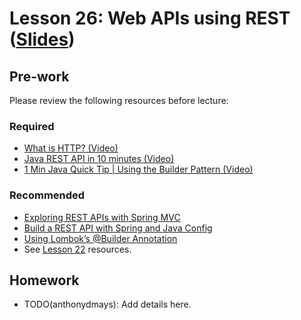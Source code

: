 # Lesson 26: Web APIs using REST ([Slides](https://code-differently.github.io/code-differently-25-q1/slides/#/lesson_26))

## Pre-work

Please review the following resources before lecture:

### Required

* [What is HTTP? (Video)](https://www.youtube.com/watch?v=XdWpdDUUbsw)
* [Java REST API in 10 minutes (Video)](https://www.youtube.com/watch?v=m2aqTS3EYnE)
* [1 Min Java Quick Tip | Using the Builder Pattern (Video)](https://www.youtube.com/watch?v=BDYSveH9Q14)

### Recommended

* [Exploring REST APIs with Spring MVC](https://www.developer.com/java/exploring-rest-apis-with-spring-mvc/)
* [Build a REST API with Spring and Java Config](https://www.baeldung.com/building-a-restful-web-service-with-spring-and-java-based-configuration)
* [Using Lombok’s @Builder Annotation](https://www.baeldung.com/lombok-builder)
* See [Lesson 22](/lesson_22/README.md) resources.

## Homework

- TODO(anthonydmays): Add details here.